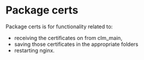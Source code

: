  # Package certs
Package certs is for functionality related to:
- receiving the certificates on from clm_main,
- saving those certificates in the appropriate folders
- restarting nginx.
